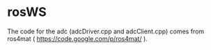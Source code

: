 rosWS
=====

The code for the adc (adcDriver.cpp and adcClient.cpp) comes from ros4mat ( https://code.google.com/p/ros4mat/ ). 

